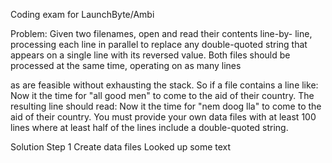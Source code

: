 Coding exam for LaunchByte/Ambi

Problem: Given two filenames, open and read their contents line-by- line, processing each
line in parallel to replace any double-quoted string that appears on a single
line with its reversed value.
Both files should be processed at the same time, operating on as many lines

as are feasible without exhausting the stack.
So if a file contains a line like:
Now it the time for &quot;all good men&quot; to come to the aid of their country.
The resulting line should read:
Now it the time for &quot;nem doog lla&quot; to come to the aid of their country.
You must provide your own data files with at least 100 lines where at least half
of the lines include a double-quoted string.

Solution
Step 1 Create data files
Looked up some text



